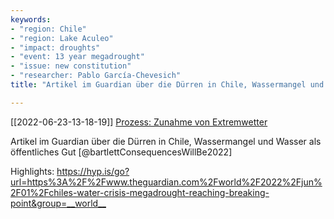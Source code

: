 ```yaml
---
keywords:
- "region: Chile"
- "region: Lake Aculeo"
- "impact: droughts"
- "event: 13 year megadrought"
- "issue: new constitution"
- "researcher: Pablo García-Chevesich"
title: "Artikel im Guardian über die Dürren in Chile, Wassermangel und Wasser als öffentliches Gut"

---
```


[[2022-06-23-13-18-19]] [Prozess: Zunahme von Extremwetter](2022-06-23-13-18-19.html) 

Artikel im Guardian über die Dürren in Chile, Wassermangel und Wasser als öffentliches Gut [@bartlettConsequencesWillBe2022]    

Highlights: <https://hyp.is/go?url=https%3A%2F%2Fwww.theguardian.com%2Fworld%2F2022%2Fjun%2F01%2Fchiles-water-crisis-megadrought-reaching-breaking-point&group=__world__> 

